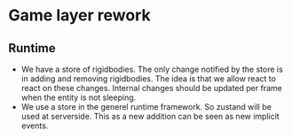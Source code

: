 # Game layer rework

## Runtime
- We have a store of rigidbodies. The only change notified by the store is in adding and removing
  rigidbodies. The idea is that we allow react to react on these changes. Internal changes should
  be updated per frame when the entity is not sleeping.
- We use a store in the generel runtime framework. So zustand will be used at serverside. This as
  a new addition can be seen as new implicit events. 